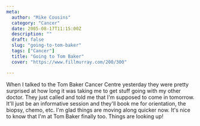 ```yaml
---
meta:
  author: "Mike Cousins"
  category: "Cancer"
  date: 2005-08-17T11:15:00Z
  description: ""
  draft: false
  slug: "going-to-tom-baker"
  tags: ["Cancer"]
  title: "Going to Tom Baker"
  cover: "https://www.fillmurray.com/200/300"

---
```


When I talked to the Tom Baker Cancer Centre yesterday they were pretty
surprised at how long it was taking me to get stuff going with my other doctor.
They just called and told me that I'm supposed to come in tomorrow. It'll just
be an informative session and they'll book me for orientation, the biopsy,
chemo, etc. I'm glad things are moving along quicker now. It's nice to know that
I'm at Tom Baker finally too. Things are looking up!